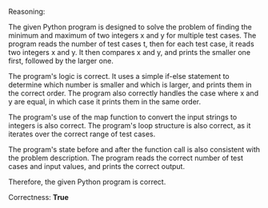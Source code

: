 Reasoning:

The given Python program is designed to solve the problem of finding the minimum and maximum of two integers x and y for multiple test cases. The program reads the number of test cases t, then for each test case, it reads two integers x and y. It then compares x and y, and prints the smaller one first, followed by the larger one.

The program's logic is correct. It uses a simple if-else statement to determine which number is smaller and which is larger, and prints them in the correct order. The program also correctly handles the case where x and y are equal, in which case it prints them in the same order.

The program's use of the map function to convert the input strings to integers is also correct. The program's loop structure is also correct, as it iterates over the correct range of test cases.

The program's state before and after the function call is also consistent with the problem description. The program reads the correct number of test cases and input values, and prints the correct output.

Therefore, the given Python program is correct.

Correctness: **True**